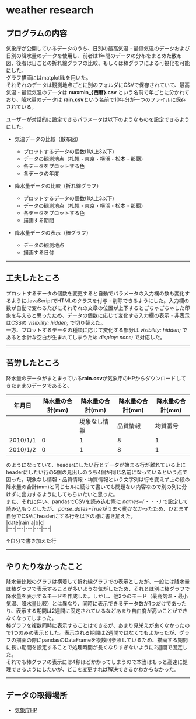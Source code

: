 # weather research

## プログラムの内容
気象庁が公開しているデータのうち、日別の最高気温・最低気温のデータおよび日別の降水量のデータを使用し、前者は1年間のデータの分布をまとめた散布図、後者は日ごとの折れ線グラフの比較、もしくは棒グラフによる可視化を可能にした。  
グラフ描画にはmatplotlibを用いた。  
それぞれのデータは観測地点ごとに別のフォルダにCSVで保存されていて、最高気温・最低気温のデータは **maxmin_{西暦}.csv** という名前で年ごとに分かれており、降水量のデータは **rain.csv**という名前で10年分が一つのファイルに保存されている。  

ユーザーが対話的に設定できるパラメータは以下のようなものを設定できるようにした。
* 気温データの比較（散布図）
    * プロットするデータの個数(1以上3以下)
    * データの観測地点（札幌・東京・横浜・松本・那覇）
    * 各データをプロットする色  
    * 各データの年度  
  
* 降水量データの比較（折れ線グラフ）
    * プロットするデータの個数(1以上3以下)
    * データの観測地点（札幌・東京・横浜・松本・那覇）
    * 各データをプロットする色  
    * 描画する期間  
  
* 降水量データの表示（棒グラフ）
    * データの観測地点
    * 描画する日付
***
## 工夫したところ
プロットするデータの個数を変更すると自動でパラメータの入力欄の数も変化するようにJavaScriptでHTMLのクラスを付与・削除できるようにした。入力欄の数が自動で変わるたびにそれぞれの文章の位置が上下するとごちゃごちゃした印象を与えると思ったため、データの個数に応じて変化する入力欄の表示・非表示はCSSの *visibility: hidden;* で切り替えた。  
一方、プロットするデータの種類に応じて変化する部分は *visibility: hidden;* であると余計な空白が生まれてしまうため *display: none;* で対応した。  

***
## 苦労したところ
降水量のデータがまとまっている**rain.csv**が気象庁のHPからダウンロードしてきたままのデータであると、  

|年月日|降水量の合計(mm)|降水量の合計(mm)|降水量の合計(mm)|降水量の合計(mm)|  
|---|---|---|---|---|  
|　|　|現象なし情報|品質情報|均質番号|  
|2010/1/1|0|1|8|1|  
|2010/1/2|0|1|8|1|  
  
のようになっていて、headerにしたい行とデータが始まる行が離れている上にheaderにしたい行の5個の見出しのうち4個が同じ名前になっているという点で困った。現象なし情報・品質情報・均質情報という文字列は行を変えず上の段の降水量の合計(mm)と同じセルに続けて書いても問題ない内容なので別の列に分けずに出力するようにしてもらいたいと思った。  
また、それに伴い、pandasでCSVを読み込む際に *names=(・・・)* で設定して読み込もうとしたが、 *parse_dates=True*がうまく動かなかったため、ひとまず自分でCSVにheaderにする行を以下の様に書き加えた。  
|date|rain|a|b|c|  
|---|---|---|---|---|  
  
↑自分で書き加えた行  

***
## やりたりなかったこと
降水量比較のグラフは横着して折れ線グラフでの表示としたが、一般には降水量は棒グラフで表示することが多いような気がしたため、それとは別に棒グラフで降水量を表示するモードを作成した。しかし、他2つのモード（最高気温・最小気温、降水量比較）とは異なり、同時に表示できるデータ数が1つだけであったり、表示する期間は2週間に固定されているなどあまり自由度が高いことができなくなってしまった。  
棒グラフを複数同時に表示することはできるが、あまり見栄えが良くなかったので1つのみの表示とした。表示される期間は2週間ではなくてもよかったが、グラフの描画の際にpandasのDataFrameを複数回参照しているため、描画する期間に長い期間を設定することで処理時間が長くなりすぎないように2週間で固定した。  
それでも棒グラフの表示には4秒ほどかかってしまうので本当はもっと高速に処理できるようにしたいが、どこを変更すれば解決できるかわからなかった。  
***
## データの取得場所
* [気象庁HP](https://www.data.jma.go.jp/gmd/risk/obsdl/index.php)